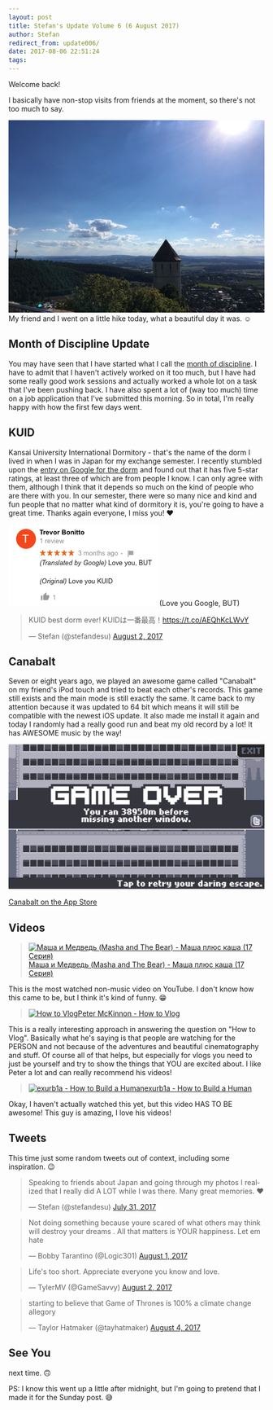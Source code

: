 ```yaml
---
layout: post
title: Stefan's Update Volume 6 (6 August 2017)
author: Stefan
redirect_from: update006/
date: 2017-08-06 22:51:24
tags:
---
```


Welcome back!

I basically have non-stop visits from friends at the moment, so there's not too much to say.

![beautiful hiking day](/images/update006_hike.jpg)
My friend and I went on a little hike today, what a beautiful day it was. ☺️

## Month of Discipline Update
You may have seen that I have started what I call the [month of discipline](/monthofdiscipline/). I have to admit that I haven't actively worked on it too much, but I have had some really good work sessions and actually worked a whole lot on a task that I've been pushing back. I have also spent a lot of (way too much) time on a job application that I've submitted this morning. So in total, I'm really happy with how the first few days went.

## KUID
Kansai University International Dormitory - that's the name of the dorm I lived in when I was in Japan for my exchange semester. I recently stumbled upon the [entry on Google for the dorm](https://goo.gl/maps/CoBTMtne91V4Nrzr5) and found out that it has five 5-star ratings, at least three of which are from people I know. I can only agree with them, although I think that it depends so much on the kind of people who are there with you. In our semester, there were so many nice and kind and fun people that no matter what kind of dormitory it is, you're going to have a great time. Thanks again everyone, I miss you! ❤️

![Trevor's KUID review on Google](/images/update006_kuid.png)(Love you Google, BUT)

<blockquote class="twitter-tweet" data-lang="en"><p lang="ja" dir="ltr">KUID best dorm ever! KUIDは一番最高！<a href="https://t.co/AEQhKcLWvY">https://t.co/AEQhKcLWvY</a></p>&mdash; Stefan (@stefandesu) <a href="https://twitter.com/stefandesu/status/892701749248753664">August 2, 2017</a></blockquote>

## Canabalt
Seven or eight years ago, we played an awesome game called "Canabalt" on my friend's iPod touch and tried to beat each other's records. This game still exists and the main mode is still exactly the same. It came back to my attention because it was updated to 64 bit which means it will still be compatible with the newest iOS update. It also made me install it again and today I randomly had a really good run and beat my old record by a lot! It has AWESOME music by the way!

![Canabalt record](/images/update006_canabalt.jpg)

[Canabalt on the App Store](https://itunes.apple.com/de/app/canabalt/id333180061?l=en&mt=8)

## Videos
> [![Маша и Медведь (Masha and The Bear) - Маша плюс каша (17 Серия)](https://img.youtube.com/vi/KYniUCGPGLs/mqdefault.jpg)Маша и Медведь (Masha and The Bear) - Маша плюс каша (17 Серия)](https://www.youtube.com/watch?v=KYniUCGPGLs)

This is the most watched non-music video on YouTube. I don't know how this came to be, but I think it's kind of funny. 😁

> [![How to Vlog](https://img.youtube.com/vi/uCj9ldJThP8/mqdefault.jpg)Peter McKinnon - How to Vlog](https://www.youtube.com/watch?v=uCj9ldJThP8)

This is a really interesting approach in answering the question on "How to Vlog". Basically what he's saying is that people are watching for the PERSON and not because of the adventures and beautiful cinematography and stuff. Of course all of that helps, but especially for vlogs you need to just be yourself and try to show the things that YOU are excited about. I like Peter a lot and can really recommend his videos!

> [![exurb1a - How to Build a Human](https://img.youtube.com/vi/O7M7BoJGRNc/mqdefault.jpg)exurb1a - How to Build a Human](https://www.youtube.com/watch?v=O7M7BoJGRNc)

Okay, I haven't actually watched this yet, but this video HAS TO BE awesome! This guy is amazing, I love his videos!

## Tweets
This time just some random tweets out of context, including some inspiration. 😉

<blockquote class="twitter-tweet" data-lang="en"><p lang="en" dir="ltr">Speaking to friends about Japan and going through my photos I realized that I really did A LOT while I was there. Many great memories. ❤️</p>&mdash; Stefan (@stefandesu) <a href="https://twitter.com/stefandesu/status/892151002866081792">July 31, 2017</a></blockquote>

<blockquote class="twitter-tweet" data-lang="en"><p lang="en" dir="ltr">Not doing something because youre scared of what others may think will destroy your dreams . All that matters is YOUR happiness. Let em hate</p>&mdash; Bobby Tarantino (@Logic301) <a href="https://twitter.com/Logic301/status/892436343195938816">August 1, 2017</a></blockquote>

<blockquote class="twitter-tweet" data-lang="en"><p lang="en" dir="ltr">Life&#39;s too short. Appreciate everyone you know and love.</p>&mdash; TylerMV (@GameSavvy) <a href="https://twitter.com/GameSavvy/status/892807129681321984">August 2, 2017</a></blockquote>

<blockquote class="twitter-tweet" data-lang="en"><p lang="en" dir="ltr">starting to believe that Game of Thrones is 100% a climate change allegory</p>&mdash; Taylor Hatmaker (@tayhatmaker) <a href="https://twitter.com/tayhatmaker/status/893570917812404224">August 4, 2017</a></blockquote>

## See You
next time. 🙃

PS: I know this went up a little after midnight, but I'm going to pretend that I made it for the Sunday post. 😅
